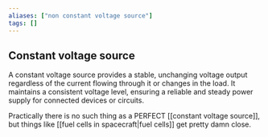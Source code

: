 ```yaml
---
aliases: ["non constant voltage source"]
tags: []
---
```


## Constant voltage source
A constant voltage source provides a stable, unchanging voltage output regardless of the current flowing through it or changes in the load. It maintains a consistent voltage level, ensuring a reliable and steady power supply for connected devices or circuits.

Practically there is no such thing as a PERFECT [[constant voltage source]], but things like [[fuel cells in spacecraft|fuel cells]] get pretty damn close.

